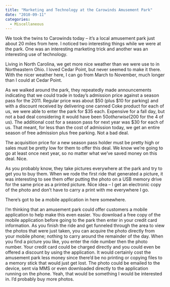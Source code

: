```yaml
---
title: "Marketing and Technology at the Carowinds Amusement Park"
date: "2010-09-11"
categories: 
  - Miscellaneous
---
```


We took the twins to Carowinds today – it’s a local amusement park just about 20 miles from here. I noticed two interesting things while we were at the park. One was an interesting marketing trick and another was an interesting use of technology.

Living in North Carolina, we get more nice weather than we were use to in Northeastern Ohio. I loved Cedar Point, but never seemed to make it there. With the nicer weather here, I can go from March to November, much longer than I could at Cedar Point.

As we walked around the park, they repeatedly made announcements indicating that we could trade in today’s admission price against a season pass for the 2011. Regular price was about $50 (plus $10 for parking) and with a discount received by delivering one canned Coke product for each of us, we were able to enter the park for $35 each. Expensive for a fall day, but not a bad deal considering it would have been $50 otherwise ($200 for the 4 of us). The additional cost for a season pass for next year was $30 for each of us. That meant, for less than the cost of admission today, we get an entire season of free admission plus free parking. Not a bad deal.

The acquisition price for a new season pass holder must be pretty high or sales must be pretty low for them to offer this deal. We know we’re going to go at least once next year, so no matter what we’ve saved money on this deal. Nice.

As you probably know, they take pictures everywhere at the park and try to get you to buy them. When we rode the first ride that generated a picture, it was interesting to see them offer putting the photo on a USB memory drive for the same price as a printed picture. Nice idea – I get an electronic copy of the photo and don’t have to carry a print with me everywhere I go.

There’s got to be a mobile application in here somewhere.

I’m thinking that an amusement park could offer customers a mobile application to help make this even easier. You download a free copy of the mobile application before going to the park then enter in your credit card information. As you finish the ride and get funneled through the area to view the photos that were just taken, you can acquire the photo directly from your mobile phone; nothing to carry around the remainder of the day. When you find a picture you like, you enter the ride number then the photo number. Your credit card could be charged directly and you could even be offered a discount by using the application. It would certainly cost the amusement park less money since there’d be no printing or copying files to a memory stick that would just get lost. The photo could be emailed to the device, sent via MMS or even downloaded directly to the application running on the phone. Yeah, that would be something I would be interested in. I’d probably buy more photos.
